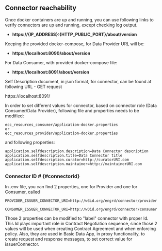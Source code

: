 ## Connector reachability

Once docker containers are up and running, you can use following links to verify connectors are up and running, except checking log output.

* **https://{IP\_ADDRESS}:{HTTP\_PUBLIC\_PORT}/about/version**

Keeping the provided docker-compose, for Data Provider URL will be:

* **https://localhost:8090/about/version**

For Data Consumer, with provided docker-compose file:

* **https://localhost:8091/about/version**

Self Description document, in json format, for connector, can be found at following URL - GET request

https://localhost:8091/

In order to set different values for connector, based on connector role (Data Consumer/Data Provider), following file and properties needs to be modified:

```
ecc_resources_consumer/application-docker.properties
or
ecc_resources_provider/application-docker.properties
```

and following properties:

```
application.selfdescription.description=Data Connector description
application.selfdescription.title=Data Connector title
application.selfdescription.curator=http://curatorURI.com
application.selfdescription.maintainer=http://maintainerURI.com
```

### Connector ID # {#connectorid}

In .env file, you can find 2 properties, one for Provider and one for Consumer, called

```
PROVIDER_ISSUER_CONNECTOR_URI=http://w3id.org/engrd/connector/provider

CONSUMER_ISSUER_CONNECTOR_URI=http://w3id.org/engrd/connector/consumer

```

Those 2 properties can be modified to "label" connector with proper Id. This Id plays important role in Contract Negotiation sequence, since those 2 values will be used when creating Contract Agreement and when enforcing policy. Also, they are used in Basic Data App, in proxy functionality, to create request and response messages, to set correct value for issuerConnector.


